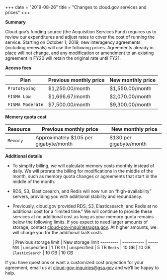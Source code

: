 +++
date = "2019-08-26"
title = "Changes to cloud.gov services and prices" 
+++


**Summary**

Cloud.gov’s funding source (the Acquisition Services Fund) requires us to review our expenditures and adjust rates to cover the cost of running the service. Starting on October 1, 2019, new interagency agreements (including renewals) will use the following prices. Agreements already in place will not change, and any modification or amendment to an existing agreement in FY20 will retain the original rate until FY21.

**Access fees**

Plan  | Previous monthly price | New monthly price  |
--------- | ----------- | -----
`Prototyping` | $1,250.00/month |  $1,550.00/month |
`FISMA Low` | $1,666.67/month |  $2,070.00/month | 
`FISMA Moderate` | $7,500.00/month |  $9,300.00/month |


**Memory quota cost**

Resource  | Previous monthly price | New monthly price  |
--------- | ----------- | -----
`Memory` | Approximately $105 per gigabyte/month |  $130 per gigabyte/month |


**Additional details**

- To simplify billing, we will calculate memory costs monthly instead of daily. We will prorate the billing for modifications in the middle of the month, such as memory quota changes or agreements that start in the middle of the month.

- RDS, S3, Elasticsearch, and Redis will now run on “high-availability” servers, providing you with additional stability and redundancy.

- Previously, cloud.gov provided RDS, S3, Elasticsearch, and Redis at no additional cost for a “limited time.” We will continue to provide these services at no additional cost as long as your memory quota remains below the following limits. If you expect to need larger amounts of storage, contact cloud-gov-inquiries@gsa.gov. At higher amounts, we will charge you for the additional IaaS costs. 


     | Previous storage limit | New storage limit
  --------- | ----------- | -----
  `RDS` | unspecified |  1 TB
  `S3` | unspecified |  5 TB
  `Redis` | 10 GB |  10 GB
  `ElasticSearch` | 10 GB |  10 GB

If you have questions or want a customized cost projection for your agreement, email us at cloud-gov-inquiries@gsa.gov and we’ll be happy to help.
